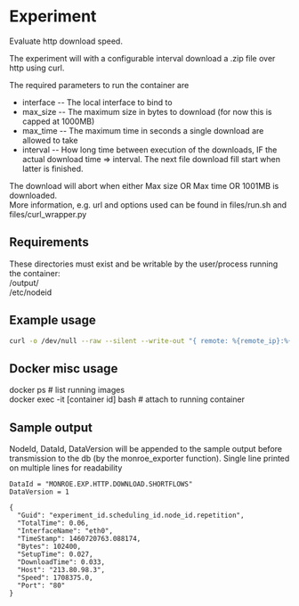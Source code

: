 
# Experiment
Evaluate http download speed.

The experiment will with a configurable interval download a .zip file over http using curl.

The required parameters to run the container are
 * interface -- The local interface to bind to
 * max_size -- The maximum size in bytes to download (for now this is capped at 1000MB)
 * max_time -- The maximum time in seconds a single download are allowed to take
 * interval -- How long time between execution of the downloads, IF the actual download time => interval. The next file download fill start when latter is finished.

The download will abort when either Max size OR Max time OR 1001MB is downloaded.    
More information, e.g. url and options used can be found in files/run.sh and files/curl_wrapper.py

## Requirements

These directories must exist and be writable by the user/process running the container:   
/output/    
/etc/nodeid    


## Example usage
```bash
curl -o /dev/null --raw --silent --write-out "{ remote: %{remote_ip}:%{remote_port}, size: %{size_download}, speed: %{speed_download}, time: %{time_total}, time_download: %{time_starttransfer} }" --interface eth0 --max-time 100 --range 0-100 http://speedtest.bahnhof.net/1000M.zip| python curl_formatter.py
```

## Docker misc usage

docker ps  # list running images    
docker exec -it [container id] bash   # attach to running container    

## Sample output
NodeId, DataId, DataVersion will be appended to the sample output before transmission to the db (by the monroe_exporter function).
Single line printed on multiple lines for readability
```
DataId = "MONROE.EXP.HTTP.DOWNLOAD.SHORTFLOWS"
DataVersion = 1

{
  "Guid": "experiment_id.scheduling_id.node_id.repetition",
  "TotalTime": 0.06,
  "InterfaceName": "eth0",
  "TimeStamp": 1460720763.088174,
  "Bytes": 102400,
  "SetupTime": 0.027,
  "DownloadTime": 0.033,
  "Host": "213.80.98.3",
  "Speed": 1708375.0,
  "Port": "80"
}
```

